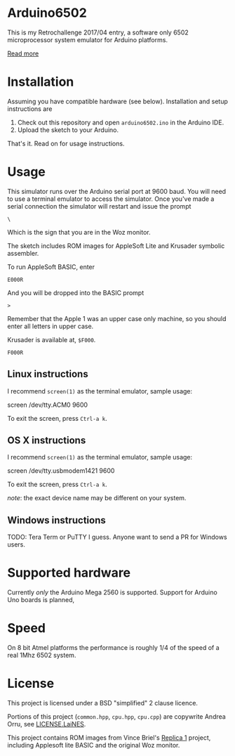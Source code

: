 # Arduino6502

This is my Retrochallenge 2017/04 entry, a software only 6502 microprocessor system emulator for Arduino platforms.

[Read more](https://dave.cheney.net/2017/04/05/retrochallenge-201704-6502-on-arduino)

# Installation

Assuming you have compatible hardware (see below). Installation and setup instructions are

1. Check out this repository and open `arduino6502.ino` in the Arduino IDE.
2. Upload the sketch to your Arduino.

That's it. Read on for usage instructions.

# Usage

This simulator runs over the Arduino serial port at 9600 baud.
You will need to use a terminal emulator to access the simulator.
Once you've made a serial connection the simulator will restart and issue the prompt
```
\
```
Which is the sign that you are in the Woz monitor.

The sketch includes ROM images for AppleSoft Lite and Krusader symbolic assembler.

To run AppleSoft BASIC, enter
```
E000R
```
And you will be dropped into the BASIC prompt
```
>
```
Remember that the Apple 1 was an upper case only machine, so you should enter all letters in upper case.

Krusader is available at, `$F000`.
```
F000R
```

## Linux instructions

I recommend `screen(1)` as the terminal emulator, sample usage:

  screen /dev/tty.ACM0 9600

To exit the screen, press `Ctrl-a k`.

## OS X instructions

I recommend `screen(1)` as the terminal emulator, sample usage:

  screen /dev/tty.usbmodem1421 9600

To exit the screen, press `Ctrl-a k`.

_note_: the exact device name may be different on your system.

## Windows instructions

TODO: Tera Term or PuTTY I guess. Anyone want to send a PR for Windows users.

# Supported hardware

Currently _only_ the Arduino Mega 2560 is supported. Support for Arduino Uno boards is planned, 

# Speed

On 8 bit Atmel platforms the performance is roughly 1/4 of the speed of a real 1Mhz 6502 system.

# License

This project is licensed under a BSD "simplified" 2 clause licence.

Portions of this project (`common.hpp`, `cpu.hpp`, `cpu.cpp`) are copywrite Andrea Orru, see [LICENSE.LaiNES](LICENSE.LaiNES).

This project contains ROM images from Vince Briel's [Replica 1](http://www.brielcomputers.com/wordpress/?cat=17) project, including Applesoft lite BASIC and the original Woz monitor.
